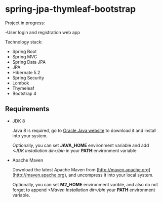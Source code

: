 # spring-jpa-thymleaf-bootstrap
Project in progress:

-User login and registration web app

Technology stack:

* Spring Boot
* Spring MVC
* Spring Data JPA
* JPA
* Hibernate 5.2
* Spring Security
* Lombok
* Thymeleaf
* Bootstrap 4


## Requirements

* JDK 8

  Java 8 is required, go to [Oracle Java website](http://java.oracle.com) to download it and install into your system. 
 
  Optionally, you can set **JAVA\_HOME** environment variable and add *&lt;JDK installation dir>/bin* in your **PATH** environment variable.

* Apache Maven

  Download the latest Apache Maven from [http://maven.apache.org](http://maven.apache.org), and uncompress it into your local system. 

  Optionally, you can set **M2\_HOME** environment varible, and also do not forget to append *&lt;Maven Installation dir>/bin* your **PATH** environment variable.  
